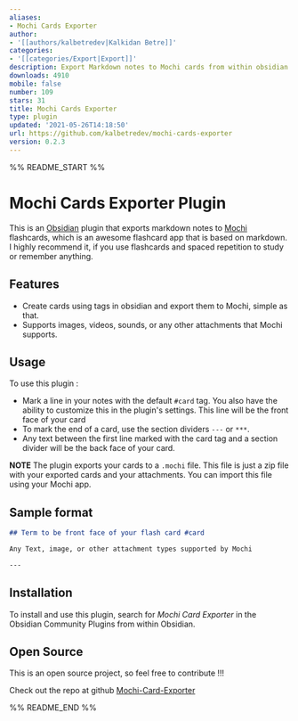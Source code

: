 ```yaml
---
aliases:
- Mochi Cards Exporter
author:
- '[[authors/kalbetredev|Kalkidan Betre]]'
categories:
- '[[categories/Export|Export]]'
description: Export Markdown notes to Mochi cards from within obsidian
downloads: 4910
mobile: false
number: 109
stars: 31
title: Mochi Cards Exporter
type: plugin
updated: '2021-05-26T14:18:50'
url: https://github.com/kalbetredev/mochi-cards-exporter
version: 0.2.3
---
```


%% README_START %%

# Mochi Cards Exporter Plugin

This is an [Obsidian](https://obsidian.md/) plugin that exports markdown notes to [Mochi](https://mochi.cards) flashcards, which is an awesome flashcard app that is based on markdown. I highly recommend it, if you use flashcards and spaced repetition to study or remember anything.

## Features

- Create cards using tags in obsidian and export them to Mochi, simple as that.
- Supports images, videos, sounds, or any other attachments that Mochi supports.

## Usage

To use this plugin :
- Mark a line in your notes with the default `#card` tag. You also have the ability to customize this in the plugin's settings. This line will be the front face of your card
- To mark the end of a card, use the section dividers `---` or `***`.
- Any text between the first line marked with the card tag and a section divider will be the back face of your card.

**NOTE** The plugin exports your cards to a `.mochi` file. This file is just a zip file with your exported cards and your attachments. You can import this file using your Mochi app.

## Sample format

```md
## Term to be front face of your flash card #card

Any Text, image, or other attachment types supported by Mochi

---

```

## Installation

To install and use this plugin, search for *Mochi Card Exporter* in the Obsidian Community Plugins from within Obsidian.

## Open Source

This is an open source project, so feel free to contribute !!!

Check out the repo at github [Mochi-Card-Exporter](https://github.com/kalbetredev/mochi-cards-exporter)

%% README_END %%